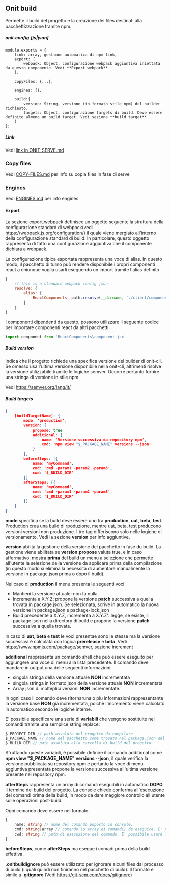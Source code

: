 ## Onit build

Permette il build del progetto e la creazione dei files destinati alla pacchettizzazione tramite npm.

##### onit.config.[js|json]

```
module.exports = {
    link: array, gestione automatica di npm link,
    export: {
        webpack: Object, configurazione webpack aggiuntiva iniettata da questo componente. Vedi **Export webpack**
    },

    copyFiles: {...},
    
    engines: {},

    build:{
        version: String, versione (in formato stile npm) del builder richiesto.      
        targets: Object, configurazione targets di build. Deve essere definito almeno un build target. Vedi sezione **build target**
    }
};

```

##### Link

Vedi [link in ONIT-SERVE.md](./ONIT-SERVE.md)

### Copy files

Vedi [COPY-FILES.md](COPY-FILES.md) per info su copia files in fase di serve

### Engines

Vedi [ENGINES.md](ENGINES.md) per info engines

#### Export

La sezione export.webpack definisce un oggetto seguente la struttura della configurazione standard di webpack(vedi <https://webpack.js.org/configuration/>) il quale viene mergiato all'interno della configurazione standard di build. In particolare, questo oggetto rappresenta di fatto una configurazione aggiuntiva che il componente dichiara a webpack.

La configurazione tipica esportata rappresenta una voce di alias. In questo modo, il pacchetto di turno può rendere disponibile i propri componenti react  a chiunque voglia usarli eseguendo un import tramite l'alias definito

```js
{
    // this is a standard webpack config json
    resolve: {
        alias: {
            ReactComponents: path.resolve(__dirname, './client/components/react')
        }
    }
}
```

I componenti dipendenti da questo, possono utilizzare il seguente codice per importare componenti react da altri pacchetti

```ts
import component from 'ReactComponents\component.jsx'
```

##### Build version

Indica che il progetto richiede una specifica versione del builder di onit-cli. Se omesso usa l'ultima versione disponibile nella onit-cli, altrimenti risolve la versione utilizzabile tramite le logiche semver. Occorre pertanto fornire una stringa di versione in stile npm.

Vedi <https://semver.org/lang/it/>

##### Build targets

```json
{
    [buildTargetName]: {
        mode: 'production',
        version: {
            propose: true
            additional: {
                name: 'Versione successiva da repository npm',
                cmd: 'npm view "$_PACKAGE_NAME" versions --json'
            }
        },
        beforeSteps: [{
            name: 'myCommand',
            cmd: 'cmd -param1 -param2 -param3',
            cwd: '$_BUILD_DIR'
        }]
        afterSteps: [{
            name: 'myCommand',
            cmd: 'cmd -param1 -param2 -param3',
            cwd: '$_BUILD_DIR'
        }]
    }
}
```

**mode** specifica se la build deve essere uno tra **production**, **uat**, **beta**, **test**.
Production crea una build di rpoduzione, mentre uat, beta, test producono versioni versioni non produzione. I tre tag differiscono solo nelle logiche di versionamento.
Vedi la sezione **version** per info aggiuntive.

**version** abilita la gestione della versione del pacchetto in fase du build. La gestione viene abilitata se **version.propose** valuta true, e in caso affermativo, mostra **prima** del build un menu a selezione che permette all'utente la selezione della versione da applicare prima della compilazione (in questo modo si elimina la necessità di aumentare manualmente la versione in package.json prima o dopo il build).

Nel caso di **production** il menu presenta le seguenti voci:

- Mantieni la versione attuale: non fa nulla.
- Incrementa a X.Y.Z: propone la versione **patch** successiva a quella trovata in package.json. Se selezionata, scrive in automatico la nuova versione in package.json e package-lock.json
- Build precedente a X.Y.Z, incrementa a X.Y.Z': legge, se esiste, il package.json nella directory di build e propone la versione **patch** successiva a quella trovata.

In caso di **uat**, **beta** e **test** le voci presentae sono le stesse ma la versione successiva è calcolata con logica **prerelease** e **beta**. Vedi <https://www.npmjs.com/package/semver>, sezione increment

**additional** rappresenta un comando shell che può essere eseguito per aggiungere una voce di menu alla lista precedente. Il comando deve mandare in output una delle seguenti informazioni:

- singola stringa della versione attuale **NON** incrementata
- singola stringa in formato json della versione attuale **NON** incrementata
- Array json di molteplici versioni **NON** incrementate.

In ogni caso il comando deve ritornaruna o piu informazioni rappresentante la versione base **NON** già incrementata, poichè l'incremento viene calcolato in automatico secondo le logiche interne.

E' possibile specificare una serie di **variabili** che vengono sostituite nei comandi tramite una semplice string replace:

```js
$_PROJECT_DIR // path assoluta del progetto da compilare
$_PACKAGE_NAME // nome del pacchetto come trovato nel package.json del progetto da compilare
$_BUILD_DIR // path assoluta alla cartella di build del progetto
```

Sfruttando queste variabili, è possibile definire il comando additional come **npm view "$_PACKAGE_NAME" versions --json**, il quale verifica la versione pubblicata su repository npm e pertanto la voce di menu aggiuntiva presentata propone la versione successiva all'ultima versione presente nel repository npm.

**afterSteps** rappresenta un array di comandi eseguibili in automatico **DOPO** il termine del build del progetto. La console chiede conferma all'esecuzione dei comandi prima della build, in modo da dare maggiore controllo all'utente sulle operazioni post-build.

Ogni comando deve essere nel formato:

```ts
{
    name: string // nome del comando poposto in console,
    cmd: string|array // comando (o array di comandi) da eseguire. E' possibile usare le variabili definite in precedenza per personalizzare il comando. Se viene passato un array di comandi, essi vengono eseguiti sequanzialmente.
    cwd: string // path di esecuzione del comando. E' possibile usare le variabili per personalizzare il path, ad esempio inserendo **'$_BUILD_DIR'** l'esecuzione avviene nella directory di build
}
```

**beforeSteps**, come **afterSteps** ma esegue i comadi prima della build effettiva.

**.onitbuildignore** può essere utilizzato per ignorare alcuni files dal processo di build (i quali quindi non finiranno nel pacchetto di build). Il formato è simile a **.gitignore** (Vedi <https://git-scm.com/docs/gitignore>)
